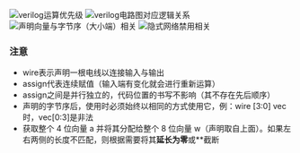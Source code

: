 ![verilog运算优先级](../预学习/image/verilog运算优先级.png)
![verilog电路图对应逻辑关系](../预学习/image/verilog电路图对应逻辑运算.png)
![声明向量与字节序（大小端）相关](../预学习/image/字节序.png)
![隐式网络禁用相关](../预学习/image/隐式网络.png)
### 注意
- wire表示声明一根电线以连接输入与输出
- assign代表连续赋值（输入端有变化就会进行重新运算）
- assign之间是并行独立的，代码位置的书写不影响（其不存在先后顺序）
- 声明的字节序后，使用时必须始终以相同的方式使用它，例：wire [3:0] vec时，vec[0:3]是非法
- 获取整个 4 位向量 a 并将其分配给整个 8 位向量 w（声明取自上面）。如果左右两侧的长度不匹配，则根据需要将其**延长为零**或**截断